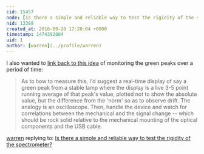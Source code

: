 ```yaml
---
cid: 15457
node: [Is there a simple and reliable way to test the rigidity of the spectrometer?](../notes/bsugar/08-22-2016/question-is-there-a-simple-and-reliable-way-to-test-the-rigidity-of-the-spectrometer)
nid: 13388
created_at: 2016-09-20 17:20:04 +0000
timestamp: 1474392004
uid: 1
author: [warren](../profile/warren)
---
```


I also wanted to [link back to this idea](https://publiclab.org/notes/stoft/04-14-2016/spectrometer-stability#c14264) of monitoring the green peaks over a period of time: 

> As to how to measure this, I'd suggest a real-time display of say a green peak from a stable lamp where the display is a live 3-5 point running average of that peak's value, plotted not to show the absolute value, but the difference from the 'norm' so as to observe drift. The analogy is an oscilloscope. Then, handle the device and watch for correlations between the mechanical and the signal change -- which should be rock solid relative to the mechanical mounting of the optical components and the USB cable.

[warren](../profile/warren) replying to: [Is there a simple and reliable way to test the rigidity of the spectrometer?](../notes/bsugar/08-22-2016/question-is-there-a-simple-and-reliable-way-to-test-the-rigidity-of-the-spectrometer)

